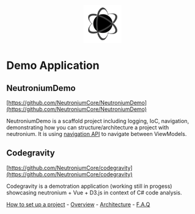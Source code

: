 <p align="center"><img <p align="center"><img width="100"src="../../Deploy/logo.png"></p>

# Demo Application


## NeutroniumDemo
[https://github.com/NeutroniumCore/NeutroniumDemo](https://github.com/NeutroniumCore/NeutroniumDemo)

NeutroniumDemo is a scaffold project including logging, IoC, navigation, demonstrating how you can structure/architecture a project with neutronium.
It is using [navigation API](./Navigation.md) to navigate between ViewModels. 


## Codegravity
[https://github.com/NeutroniumCore/codegravity](https://github.com/NeutroniumCore/codegravity)

Codegravity is a demotration application (working still in progess) showcasing neutronium + Vue + D3.js in context of C# code analysis.


[How to set up a project](./SetUp.md) - [Overview](./Overview.md) - [Architecture](./Architecture.md) - [F.A.Q](./FAQ.md)